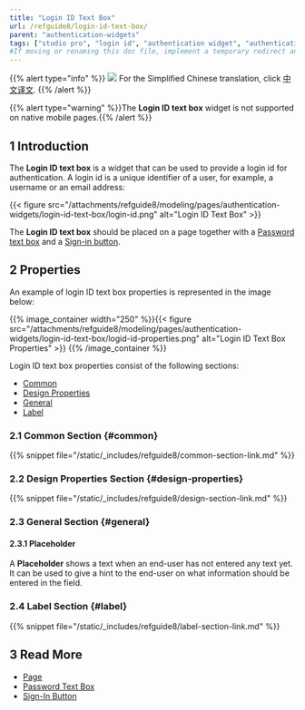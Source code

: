 ```yaml
---
title: "Login ID Text Box"
url: /refguide8/login-id-text-box/
parent: "authentication-widgets"
tags: ["studio pro", "login id", "authentication widget", "authentication"]
#If moving or renaming this doc file, implement a temporary redirect and let the respective team know they should update the URL in the product. See Mapping to Products for more details.
---
```


{{% alert type="info" %}}
<img src="attachments/chinese-translation/china.png" style="display: inline-block; margin: 0" /> For the Simplified Chinese translation, click [中文译文](https://cdn.mendix.tencent-cloud.com/documentation/refguide8/login-id-text-box.pdf).
{{% /alert %}}

{{% alert type="warning" %}}The **Login ID text box** widget is not supported on native mobile pages.{{% /alert %}}

## 1 Introduction

The **Login ID text box** is a widget that can be used to provide a login id for authentication. A login id is a unique identifier of a user, for example, a username or an email address:

{{< figure src="/attachments/refguide8/modeling/pages/authentication-widgets/login-id-text-box/login-id.png" alt="Login ID Text Box" >}}

The **Login ID text box** should be placed on a page together with a [Password text box](/refguide8/password-text-box/) and a [Sign-in button](/refguide8/sign-in-button/).

## 2 Properties

An example of login ID text box properties is represented in the image below:

{{% image_container width="250" %}}{{< figure src="/attachments/refguide8/modeling/pages/authentication-widgets/login-id-text-box/logid-id-properties.png" alt="Login ID Text Box Properties" >}}
{{% /image_container %}}

Login ID text box properties consist of the following sections:

* [Common](#common) 
* [Design Properties](#design-properties)
* [General](#general)
* [Label](#label)

### 2.1 Common Section {#common}

{{% snippet file="/static/_includes/refguide8/common-section-link.md" %}}

### 2.2 Design Properties Section {#design-properties}

{{% snippet file="/static/_includes/refguide8/design-section-link.md" %}}

### 2.3 General Section {#general}

#### 2.3.1 Placeholder

A **Placeholder** shows a text when an end-user has not entered any text yet. It can be used to give a hint to the end-user on what information should be entered in the field.

### 2.4 Label Section {#label}

{{% snippet file="/static/_includes/refguide8/label-section-link.md" %}}

## 3 Read More

* [Page](/refguide8/page/)
* [Password Text Box](/refguide8/password-text-box/)
* [Sign-In Button](/refguide8/sign-in-button/)